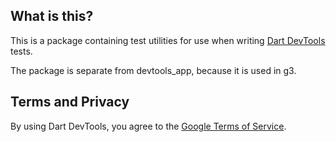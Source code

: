 <!--
Copyright 2025 The Flutter Authors
Use of this source code is governed by a BSD-style license that can be
found in the LICENSE file or at https://developers.google.com/open-source/licenses/bsd.
-->
## What is this?

This is a package containing test utilities for use when writing [Dart DevTools](https://docs.flutter.dev/development/tools/devtools) tests.

The package is separate from devtools_app, because it is used in g3.

## Terms and Privacy

By using Dart DevTools, you agree to the [Google Terms of Service](https://policies.google.com/terms).
